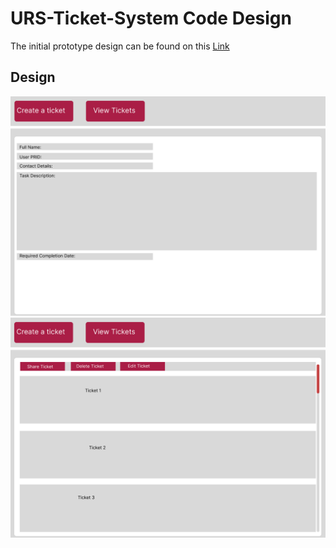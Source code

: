 # URS-Ticket-System Code Design

The initial prototype design can be found on this [Link](https://benarnott.github.io/URS-Ticket-System/)

## Design

![Screenshot](URS%20App%201.png)
![Screenshot](URS%20App%202.png)
